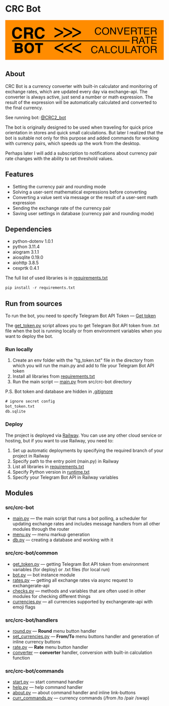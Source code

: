 # CRC Bot

[![info picture](/CRC_git.png)](https://t.me/CRC2_bot)

## About

CRC Bot is a currency converter with built-in calculator and monitoring of exchange rates, which are updated every day via exchange-api.
The converter is always active, just send a number or math expression. The result of the expression will be automatically calculated and converted to the final currency.

See running bot: [@CRC2_bot](https://t.me/CRC2_bot "Converter Rate Calculator")

The bot is originally designed to be used when traveling for quick price orientation in stores and quick small calculations.
But later I realized that the bot is suitable not only for this purpose and added commands for working with currency pairs, which speeds up the work from the desktop.

Perhaps later I will add a subscription to notifications about currency pair rate changes with the ability to set threshold values.

## Features

* Setting the currency pair and rounding mode
* Solving a user-sent mathematical expressions before converting
* Converting a value sent via message or the result of a user-sent math expression
* Sending the exchange rate of the currency pair
* Saving user settings in database (currency pair and rounding mode)

## Dependencies

* python-dotenv 1.0.1
* python 3.11.4
* aiogram 3.1.1
* aiosqlite 0.19.0
* aiohttp 3.8.5
* cexprtk 0.4.1

The full list of used libraries is in [requirements.txt](requirements.txt)

```Python
pip install -r requirements.txt
```

## Run from sources

To run the bot, you need to specify Telegram Bot API Token — [Get token](https://t.me/BotFather "Telegram BotFather")

The [get_token.py](src/crc-bot/common/get_token.py) script allows you to get Telegram Bot API token from .txt file when the bot is running locally or from environment variables when you want to deploy the bot.

### Run locally

1. Create an env folder with the "tg_token.txt" file in the directory from which you will run the main.py and add to file your Telegram Bot API token
2. Install all libraries from [requirements.txt](requirements.txt)
3. Run the main script — [main.py](src/crc-bot/main.py) from src/crc-bot directory

P.S. Bot token and database are hidden in [.gitignore](.gitignore)

```gitignore
# ignore secret config
bot_token.txt
db.sqlite
```

### Deploy

The project is deployed via [Railway](https://railway.app/ "Deploy to the cloud"). You can use any other cloud service or hosting, but if you want to use Railway, you need to:

1. Set up automatic deployments by specifying the required branch of your project in Railway
2. Specify path to the entry point (main.py) in Railway
3. List all libraries in [requirements.txt](requirements.txt)
4. Specify Python version in [runtime.txt](runtime.txt)
5. Specify your Telegram Bot API in Railway variables

## Modules

### src/crc-bot

* [main.py](src/crc-bot/main.py) — the main script that runs a bot polling, a scheduler for updating exchange rates and includes message handlers from all other modules through the router
* [menu.py](src/crc-bot/menu.py) — menu markup generation
* [db.py](src/crc-bot/db.py) — creating a database and working with it

### src/crc-bot/common

* [get_token.py](src/crc-bot/common/get_token.py) — getting Telegram Bot API token from environment variables (for deploy) or .txt files (for local run)
* [bot.py](src/crc-bot/common/bot.py) — bot instance module
* [rates.py](src/crc-bot/common/rates.py) — getting all exchange rates via async request to exchangerate-api
* [checks.py](src/crc-bot/common/checks.py) — methods and variables that are often used in other modules for checking different things
* [currencies.py](src/crc-bot/common/currencies.py) — all currencies supported by exchangerate-api with emoji flags

### src/crc-bot/handlers

* [round.py](src/crc-bot/handlers/round.py) — **Round** menu button handler
* [set_currencies.py](src/crc-bot/handlers/set_currencies.py) — **From/To** menu buttons handler and generation of inline currency buttons
* [rate.py](src/crc-bot/handlers/rate.py) — **Rate** menu button handler
* [converter](src/crc-bot/handlers/converter.py) — **converter** handler, conversion with built-in calculation function

### src/crc-bot/commands

* [start.py](src/crc-bot/commands/start.py) — start command handler
* [help.py](src/crc-bot/commands/help.py) — help command handler
* [about.py](src/crc-bot/commands/about.py) — about command handler and inline link-buttons
* [curr_commands.py](src/crc-bot/commands/curr_commands.py) — currency commands (/from /to /pair /swap)
